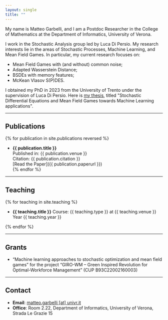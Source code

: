 ```yaml
---
layout: single
title: ""
---
```




My name is Matteo Garbelli, and I am a Postdoc Researcher in the College of Mathematics at the Department of Informatics, University of Verona.

I work in the Stochastic Analysis group led by Luca Di Persio. My research interests lie in the areas of Stochastic Processes, Machine Learning, and Mean Field Games. In particular, my current research focuses on:

- Mean Field Games with (and without) common noise;
- Adapted Wasserstein Distance;
- BSDEs with memory features;
- McKean Vlasov S(P)DES.

I obtained my PhD in 2023 from the University of Trento under the supervision of Luca Di Persio. Here is [my thesis](https://iris.unitn.it/handle/11572/398234?mode=simple), titled "Stochastic Differential Equations and Mean Field Games towards Machine Learning applications".

---

## Publications

{% for publication in site.publications reversed %}
- **{{ publication.title }}**  
  Published in: {{ publication.venue }}  
  Citation: {{ publication.citation }}  
  [Read the Paper]({{ publication.paperurl }})  
{% endfor %}

---

## Teaching

{% for teaching in site.teaching %}
- **{{ teaching.title }}**
    Course: {{ teaching.type }} 
    at {{ teaching.venue }}
    Year {{ teaching.year }} 
     
{% endfor %}



---

## Grants

- “Machine learning approaches to stochastic optimization and mean field games” for the project “GIRO-WM – Green Inspired Revolution for Optimal-Workforce Management” (CUP B93C22002160003)

---

## Contact

- **Email**: [matteo.garbelli [at] univr.it](mailto:matteo.garbelli@univr.it)  
- **Office**: Room 2.22, Department of Informatics, University of Verona, Strada Le Grazie 15  
